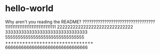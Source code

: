 # hello-world
Why aren't you reading the README?
?????????????????????????????????
11111111111111111111111111111
22222222222222222222222222222
3333333333333333333333333333333
5555555555555555555555555555555
+++++++++++++++++++++++++++++++
6666666666666666666666666666666 